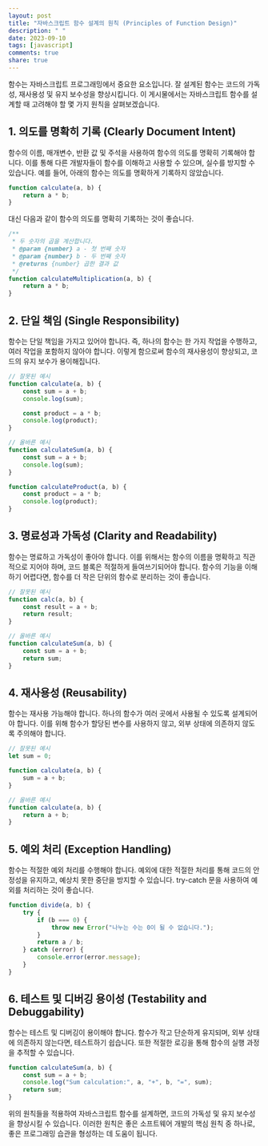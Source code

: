 ```yaml
---
layout: post
title: "자바스크립트 함수 설계의 원칙 (Principles of Function Design)"
description: " "
date: 2023-09-10
tags: [javascript]
comments: true
share: true
---
```


함수는 자바스크립트 프로그래밍에서 중요한 요소입니다. 잘 설계된 함수는 코드의 가독성, 재사용성 및 유지 보수성을 향상시킵니다. 이 게시물에서는 자바스크립트 함수를 설계할 때 고려해야 할 몇 가지 원칙을 살펴보겠습니다.

## 1. 의도를 명확히 기록 (Clearly Document Intent)

함수의 이름, 매개변수, 반환 값 및 주석을 사용하여 함수의 의도를 명확히 기록해야 합니다. 이를 통해 다른 개발자들이 함수를 이해하고 사용할 수 있으며, 실수를 방지할 수 있습니다. 예를 들어, 아래의 함수는 의도를 명확하게 기록하지 않았습니다.

```javascript
function calculate(a, b) {
    return a * b;
}
```

대신 다음과 같이 함수의 의도를 명확히 기록하는 것이 좋습니다.

```javascript
/**
 * 두 숫자의 곱을 계산합니다.
 * @param {number} a - 첫 번째 숫자
 * @param {number} b - 두 번째 숫자
 * @returns {number} 곱한 결과 값
 */
function calculateMultiplication(a, b) {
    return a * b;
}
```

## 2. 단일 책임 (Single Responsibility)

함수는 단일 책임을 가지고 있어야 합니다. 즉, 하나의 함수는 한 가지 작업을 수행하고, 여러 작업을 포함하지 않아야 합니다. 이렇게 함으로써 함수의 재사용성이 향상되고, 코드의 유지 보수가 용이해집니다.

```javascript
// 잘못된 예시
function calculate(a, b) {
    const sum = a + b;
    console.log(sum);

    const product = a * b;
    console.log(product);
}

// 올바른 예시
function calculateSum(a, b) {
    const sum = a + b;
    console.log(sum);
}

function calculateProduct(a, b) {
    const product = a * b;
    console.log(product);
}
```

## 3. 명료성과 가독성 (Clarity and Readability)

함수는 명료하고 가독성이 좋아야 합니다. 이를 위해서는 함수의 이름을 명확하고 직관적으로 지어야 하며, 코드 블록은 적절하게 들여쓰기되어야 합니다. 함수의 기능을 이해하기 어렵다면, 함수를 더 작은 단위의 함수로 분리하는 것이 좋습니다.

```javascript
// 잘못된 예시
function calc(a, b) {
    const result = a + b;
    return result;
}

// 올바른 예시
function calculateSum(a, b) {
    const sum = a + b;
    return sum;
}
```

## 4. 재사용성 (Reusability)

함수는 재사용 가능해야 합니다. 하나의 함수가 여러 곳에서 사용될 수 있도록 설계되어야 합니다. 이를 위해 함수가 할당된 변수를 사용하지 않고, 외부 상태에 의존하지 않도록 주의해야 합니다.

```javascript
// 잘못된 예시
let sum = 0;

function calculate(a, b) {
    sum = a + b;
}

// 올바른 예시
function calculate(a, b) {
    return a + b;
}
```

## 5. 예외 처리 (Exception Handling)

함수는 적절한 예외 처리를 수행해야 합니다. 예외에 대한 적절한 처리를 통해 코드의 안정성을 유지하고, 예상치 못한 중단을 방지할 수 있습니다. try-catch 문을 사용하여 예외를 처리하는 것이 좋습니다.

```javascript
function divide(a, b) {
    try {
        if (b === 0) {
            throw new Error("나누는 수는 0이 될 수 없습니다.");
        }
        return a / b;
    } catch (error) {
        console.error(error.message);
    }
}
```

## 6. 테스트 및 디버깅 용이성 (Testability and Debuggability)

함수는 테스트 및 디버깅이 용이해야 합니다. 함수가 작고 단순하게 유지되며, 외부 상태에 의존하지 않는다면, 테스트하기 쉽습니다. 또한 적절한 로깅을 통해 함수의 실행 과정을 추적할 수 있습니다.

```javascript
function calculateSum(a, b) {
    const sum = a + b;
    console.log("Sum calculation:", a, "+", b, "=", sum);
    return sum;
}
```

위의 원칙들을 적용하여 자바스크립트 함수를 설계하면, 코드의 가독성 및 유지 보수성을 향상시킬 수 있습니다. 이러한 원칙은 좋은 소프트웨어 개발의 핵심 원칙 중 하나로, 좋은 프로그래밍 습관을 형성하는 데 도움이 됩니다.